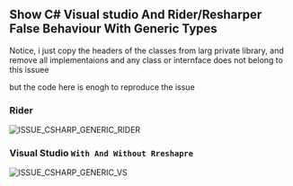 ## Show C# Visual studio And Rider/Resharper False Behaviour With Generic Types

Notice, i just copy the headers of the classes from larg private library, and remove all implementaions and any class or internface does not belong to this issuee

but the code here is enogh to reproduce the issue

### Rider

![ISSUE_CSHARP_GENERIC_RIDER](https://user-images.githubusercontent.com/13814190/102145266-98284500-3e6f-11eb-80e8-e16d5152a51a.gif)

### Visual Studio `With And Without Rreshapre`

![ISSUE_CSHARP_GENERIC_VS](https://user-images.githubusercontent.com/13814190/102145314-ab3b1500-3e6f-11eb-9add-d671c2d4f90d.gif)
